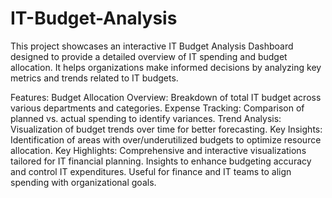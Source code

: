 # IT-Budget-Analysis
This project showcases an interactive IT Budget Analysis Dashboard designed to provide a detailed overview of IT spending and budget allocation. It helps organizations make informed decisions by analyzing key metrics and trends related to IT budgets.

Features:
Budget Allocation Overview: Breakdown of total IT budget across various departments and categories.
Expense Tracking: Comparison of planned vs. actual spending to identify variances.
Trend Analysis: Visualization of budget trends over time for better forecasting.
Key Insights: Identification of areas with over/underutilized budgets to optimize resource allocation.
Key Highlights:
Comprehensive and interactive visualizations tailored for IT financial planning.
Insights to enhance budgeting accuracy and control IT expenditures.
Useful for finance and IT teams to align spending with organizational goals.
